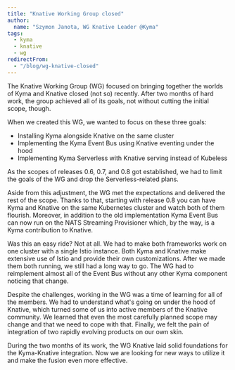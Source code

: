 ```yaml
---
title: "Knative Working Group closed"
author: 
  name: "Szymon Janota, WG Knative Leader @Kyma"
tags:
  - kyma
  - knative
  - wg
redirectFrom:
  - "/blog/wg-knative-closed"
---
```


The Knative Working Group (WG) focused on bringing together the worlds of Kyma and Knative closed (not so) recently. After two months 
of hard work, the group achieved all of its goals, not without cutting the initial scope, though. 

<!-- overview -->

When we created this WG, we wanted to focus on these three goals:

 * Installing Kyma alongside Knative on the same cluster
 * Implementing the Kyma Event Bus using Knative eventing under the hood
 * Implementing Kyma Serverless with Knative serving instead of Kubeless
 
As the scopes of releases 0.6, 0.7, and 0.8 got established, we had to limit the goals of the WG and drop the Serverless-related plans.

Aside from this adjustment, the WG met the expectations and delivered the rest of the scope. Thanks to that, starting with release 0.8 you can have Kyma and Knative on the same Kubernetes cluster and watch both of them flourish. Moreover, in addition to the old 
implementation Kyma Event Bus can now run on the NATS Streaming Provisioner which, by the way, is a Kyma contribution to 
Knative.

Was this an easy ride? Not at all. We had to make both frameworks work on one cluster with a single Istio instance. Both Kyma and Knative make extensive use of Istio and provide their own customizations. After we made them both running, we still had a long way to go. 
The WG had to reimplement almost all of the Event Bus without any other Kyma component noticing that change. 

Despite the challenges, working in the WG was a time of learning for all of the members. We had to understand what's going on under the hood of Knative, which turned some of us into active members of the Knative community. We learned that even the most carefully planned scope may change and that we need to cope with that. Finally, we felt the pain of integration of two rapidly evolving products on our own skin.

During the two months of its work, the WG Knative laid solid foundations for the Kyma-Knative integration. Now we are looking for new ways to
utilize it and make the fusion even more effective.
